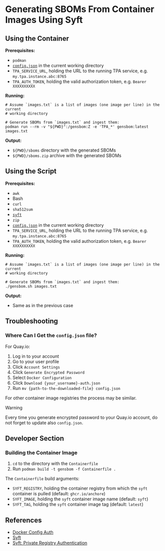 # Generating SBOMs From Container Images Using Syft

## Using the Container

**Prerequisites:**

* `podman`
* [`config.json`](https://github.com/google/go-containerregistry/tree/main/pkg/authn#docker-config-auth)
  in the current working directory
* `TPA_SERVICE_URL`, holding the URL to the running TPA service, e.g.
  `my.tpa.instance.abc:8765`
* `TPA_AUTH_TOKEN`, holding the valid authorization token, e.g.
  `Bearer XXXXXXXXXX`

**Running:**

```
# Assume `images.txt` is a list of images (one image per line) in the current
# working directory

# Generate SBOMs from `images.txt` and ingest them:
podman run --rm -v "${PWD}":/gensbom:Z -e 'TPA_*' gensbom:latest images.txt
```

**Output:**

* `${PWD}/sboms` directory with the generated SBOMs
* `${PWD}/sboms.zip` archive with the generated SBOMs

## Using the Script

**Prerequisites:**

* `awk`
* Bash
* `curl`
* `sha512sum`
* [`syft`](https://github.com/anchore/syft/releases)
* `zip`
* [`config.json`](https://github.com/google/go-containerregistry/tree/main/pkg/authn#docker-config-auth)
  in the current working directory
* `TPA_SERVICE_URL`, holding the URL to the running TPA service, e.g.
  `my.tpa.instance.abc:8765`
* `TPA_AUTH_TOKEN`, holding the valid authorization token, e.g.
  `Bearer XXXXXXXXXX`

**Running:**

```
# Assume `images.txt` is a list of images (one image per line) in the current
# working directory

# Generate SBOMs from `images.txt` and ingest them:
./gensbom.sh images.txt
```

**Output:**

* Same as in the previous case

## Troubleshooting

### Where Can I Get the `config.json` file?

For Quay.io:

1. Log in to your account
1. Go to your user profile
1. Click `Account Settings`
1. Click `Generate Encrypted Password`
1. Select `Docker Configuration`
1. Click `Download {your_username}-auth.json`
1. Run `mv {path-to-the-downloaded-file} config.json`

For other container image registries the process may be similar.

> [!WARNING]
> Every time you generate encrypted password to your Quay.io account, do not
> forget to update also `config.json`.

## Developer Section

### Building the Container Image

1. `cd` to the directory with the `Containerfile`
1. Run `podman build -t gensbom -f Containerfile .`

The `Containerfile` build arguments:

* `SYFT_REGISTRY`, holding the container registry from which the `syft`
  container is pulled (default: `ghcr.io/anchore`)
* `SYFT_IMAGE`, holding the `syft` container image name (default: `syft`)
* `SYFT_TAG`, holding the `syft` container image tag (default: `latest`)

## References

* [Docker Config Auth](https://github.com/google/go-containerregistry/tree/main/pkg/authn#docker-config-auth)
* [Syft](https://github.com/anchore/syft)
* [Syft: Private Registry Authentication](https://github.com/anchore/syft/wiki/private-registry-authentication)
